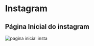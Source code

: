 # Instagram
## Página Inicial do instagram
 
![pagina inicial insta](https://user-images.githubusercontent.com/63085957/105276683-b7a64200-5b80-11eb-8cbc-925a7b514e1e.png)

